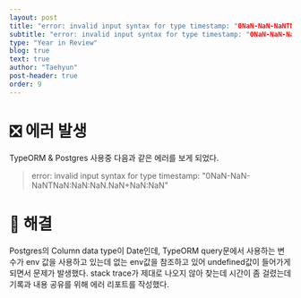 ```yaml
---
layout: post
title: "error: invalid input syntax for type timestamp: "0NaN-NaN-NaNTNaN:NaN:NaN.NaN+NaN:NaN""
subtitle: "error: invalid input syntax for type timestamp: "0NaN-NaN-NaNTNaN:NaN:NaN.NaN+NaN:NaN""
type: "Year in Review"
blog: true
text: true
author: "Taehyun"
post-header: true
order: 9
---
```


# ❎ 에러 발생

TypeORM & Postgres 사용중 다음과 같은 에러를 보게 되었다.
> error: invalid input syntax for type timestamp: "0NaN-NaN-NaNTNaN:NaN:NaN.NaN+NaN:NaN"

# 🌟 해결

Postgres의 Column data type이 Date인데, TypeORM query문에서 사용하는 변수가 env 값을 사용하고 있는데 없는 env값을 참조하고 있어 undefined값이 들어가게 되면서 문제가 발생했다. stack trace가 제대로 나오지 않아 찾는데 시간이 좀 걸렸는데 기록과 내용 공유를 위해 에러 리포트를 작성했다.
